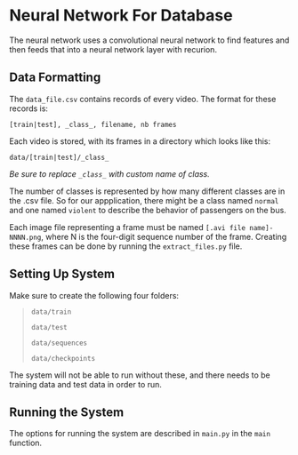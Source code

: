 # Neural Network For Database

The neural network uses a convolutional neural network to find features and then feeds that into a neural network layer with recurion.

## Data Formatting

The `data_file.csv` contains records of every video. The format for these records is:

`[train|test], _class_, filename, nb frames`

Each video is stored, with its frames in a directory which looks like this:

`data/[train|test]/_class_`

*Be sure to replace `_class_` with custom name of class.*

The number of classes is represented by how many different classes are in the .csv file. So for our appplication, there might be a class named `normal` and one named `violent` to describe the behavior of passengers on the bus.

Each image file representing a frame must be named `[.avi file name]-NNNN.png`, where N is the four-digit sequence number of the frame. Creating these frames can be done by running the `extract_files.py` file.

## Setting Up System

Make sure to create the following four folders:

>`data/train`
>
>`data/test`
>
>`data/sequences`
>
>`data/checkpoints`

The system will not be able to run without these, and there needs to be training data and test data in order to run.

## Running the System

The options for running the system are described in `main.py` in the `main` function.